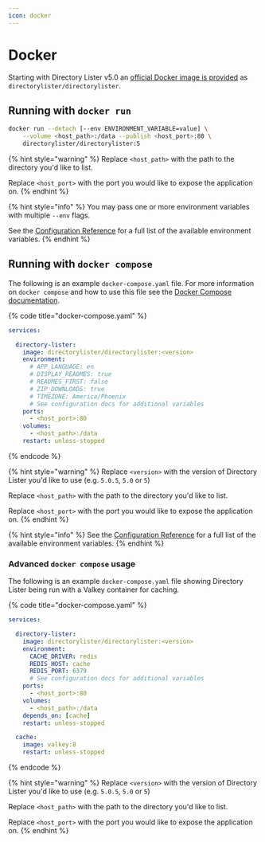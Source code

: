 ```yaml
---
icon: docker
---
```


# Docker

Starting with Directory Lister v5.0 an [official Docker image is provided](https://hub.docker.com/r/directorylister/directorylister) as `directorylister/directorylister`.

## Running with `docker run`

```bash
docker run --detach [--env ENVIRONMENT_VARIABLE=value] \
    --volume <host_path>:/data --publish <host_port>:80 \
    directorylister/directorylister:5
```

{% hint style="warning" %}
Replace `<host_path>` with the path to the directory you'd like to list.

Replace `<host_port>` with the port you would like to expose the application on.
{% endhint %}

{% hint style="info" %}
You may pass one or more environment variables with multiple `--env` flags.

See the [Configuration Reference](configuration/configuration-reference.md) for a full list of the available environment variables.
{% endhint %}

## Running with `docker compose`

The following is an example `docker-compose.yaml` file. For more information on `docker compose` and how to use this file see the [Docker Compose documentation](https://docs.docker.com/compose/).

{% code title="docker-compose.yaml" %}
```yaml
services:

  directory-lister:
    image: directorylister/directorylister:<version>
    environment:
      # APP_LANGUAGE: en
      # DISPLAY_READMES: true
      # READMES_FIRST: false
      # ZIP_DOWNLOADS: true
      # TIMEZONE: America/Phoenix
      # See configuration docs for additional variables
    ports:
      - <host_port>:80
    volumes:
      - <host_path>:/data
    restart: unless-stopped
```
{% endcode %}

{% hint style="warning" %}
Replace `<version>` with the version of Directory Lister you'd like to use (e.g. `5.0.5`, `5.0` or `5`)

Replace `<host_path>` with the path to the directory you'd like to list.

Replace `<host_port>` with the port you would like to expose the application on.
{% endhint %}

{% hint style="info" %}
See the [Configuration Reference](configuration/configuration-reference.md) for a full list of the available environment variables.
{% endhint %}

### Advanced `docker compose` usage&#x20;

The following is an example `docker-compose.yaml` file showing Directory Lister being run with a Valkey container for caching.

{% code title="docker-compose.yaml" %}
```yaml
services:

  directory-lister:
    image: directorylister/directorylister:<version>
    environment:
      CACHE_DRIVER: redis
      REDIS_HOST: cache
      REDIS_PORT: 6379
      # See configuration docs for additional variables
    ports:
      - <host_port>:80
    volumes:
      - <host_path>:/data
    depends_on: [cache]
    restart: unless-stopped

  cache:
    image: valkey:8
    restart: unless-stopped
```
{% endcode %}

{% hint style="warning" %}
Replace `<version>` with the version of Directory Lister you'd like to use (e.g. `5.0.5`, `5.0` or `5`)

Replace `<host_path>` with the path to the directory you'd like to list.

Replace `<host_port>` with the port you would like to expose the application on.
{% endhint %}
